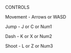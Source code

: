CONTROLS

Movement - Arrows or WASD

Jump - J or C or Num1

Dash - K or X or Num2

Shoot - L or Z or Num3
